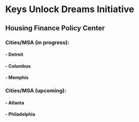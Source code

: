 # Keys Unlock Dreams Initiative
## Housing Finance Policy Center

### Cities/MSA (in progress):
#### - Detroit
#### - Columbus
#### - Memphis

### Cities/MSA (upcoming):
#### - Atlanta
#### - Philadelphia
